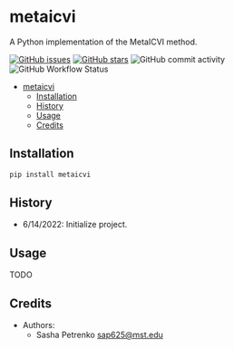 # metaicvi

A Python implementation of the MetaICVI method.

[![GitHub issues](https://img.shields.io/github/issues/AP6YC/metaicvi?style=flat-square)](https://github.com/AP6YC/metaicvi/issues)
[![GitHub stars](https://img.shields.io/github/stars/AP6YC/metaicvi?style=flat-square)](https://github.com/AP6YC/metaicvi/stargazers)
![GitHub commit activity](https://img.shields.io/github/commit-activity/m/AP6YC/metaicvi?style=flat-square)
![GitHub Workflow Status](https://img.shields.io/github/workflow/status/AP6YC/metaicvi/Test?style=flat-square)

- [metaicvi](#metaicvi)
  - [Installation](#installation)
  - [History](#history)
  - [Usage](#usage)
  - [Credits](#credits)

## Installation

```python
pip install metaicvi
```

## History

- 6/14/2022: Initialize project.

## Usage

TODO

## Credits

- Authors:
  - Sasha Petrenko <sap625@mst.edu>
